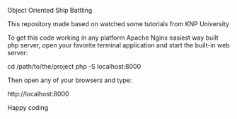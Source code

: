 Object Oriented Ship Battling


This repository made based on watched some tutorials from KNP University

To get this code working in any platform Apache Nginx easiest way built php server, open your favorite terminal application and start the built-in web server:

cd /path/to/the/project
php -S localhost:8000

Then open any of your browsers and type:

http://localhost:8000

Happy coding

